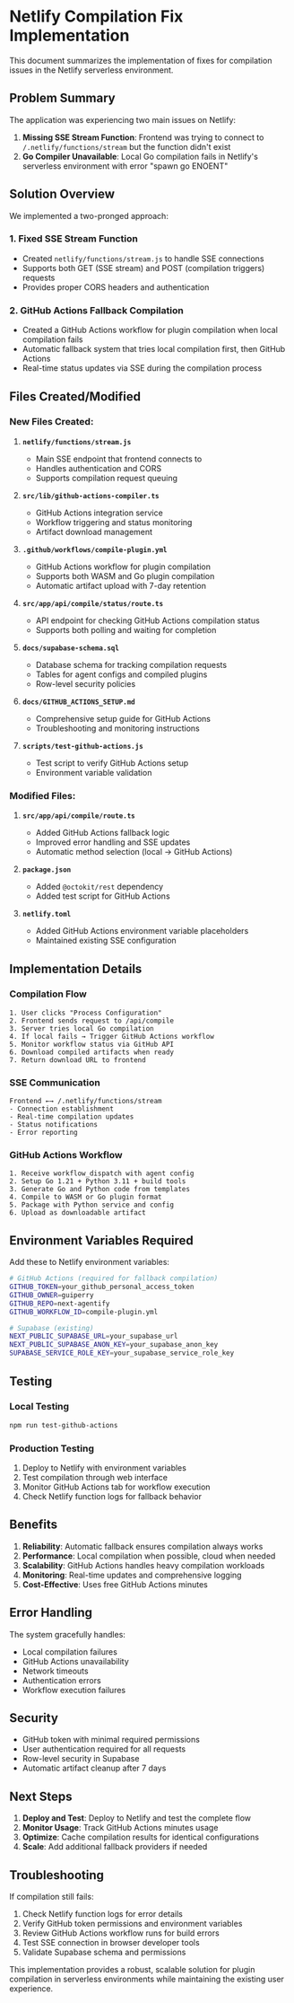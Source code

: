 # Netlify Compilation Fix Implementation

This document summarizes the implementation of fixes for compilation issues in the Netlify serverless environment.

## Problem Summary

The application was experiencing two main issues on Netlify:

1. **Missing SSE Stream Function**: Frontend was trying to connect to `/.netlify/functions/stream` but the function didn't exist
2. **Go Compiler Unavailable**: Local Go compilation fails in Netlify's serverless environment with error "spawn go ENOENT"

## Solution Overview

We implemented a two-pronged approach:

### 1. Fixed SSE Stream Function
- Created `netlify/functions/stream.js` to handle SSE connections
- Supports both GET (SSE stream) and POST (compilation triggers) requests
- Provides proper CORS headers and authentication

### 2. GitHub Actions Fallback Compilation
- Created a GitHub Actions workflow for plugin compilation when local compilation fails
- Automatic fallback system that tries local compilation first, then GitHub Actions
- Real-time status updates via SSE during the compilation process

## Files Created/Modified

### New Files Created:

1. **`netlify/functions/stream.js`**
   - Main SSE endpoint that frontend connects to
   - Handles authentication and CORS
   - Supports compilation request queuing

2. **`src/lib/github-actions-compiler.ts`**
   - GitHub Actions integration service
   - Workflow triggering and status monitoring
   - Artifact download management

3. **`.github/workflows/compile-plugin.yml`**
   - GitHub Actions workflow for plugin compilation
   - Supports both WASM and Go plugin compilation
   - Automatic artifact upload with 7-day retention

4. **`src/app/api/compile/status/route.ts`**
   - API endpoint for checking GitHub Actions compilation status
   - Supports both polling and waiting for completion

5. **`docs/supabase-schema.sql`**
   - Database schema for tracking compilation requests
   - Tables for agent configs and compiled plugins
   - Row-level security policies

6. **`docs/GITHUB_ACTIONS_SETUP.md`**
   - Comprehensive setup guide for GitHub Actions
   - Troubleshooting and monitoring instructions

7. **`scripts/test-github-actions.js`**
   - Test script to verify GitHub Actions setup
   - Environment variable validation

### Modified Files:

1. **`src/app/api/compile/route.ts`**
   - Added GitHub Actions fallback logic
   - Improved error handling and SSE updates
   - Automatic method selection (local → GitHub Actions)

2. **`package.json`**
   - Added `@octokit/rest` dependency
   - Added test script for GitHub Actions

3. **`netlify.toml`**
   - Added GitHub Actions environment variable placeholders
   - Maintained existing SSE configuration

## Implementation Details

### Compilation Flow

```
1. User clicks "Process Configuration"
2. Frontend sends request to /api/compile
3. Server tries local Go compilation
4. If local fails → Trigger GitHub Actions workflow
5. Monitor workflow status via GitHub API
6. Download compiled artifacts when ready
7. Return download URL to frontend
```

### SSE Communication

```
Frontend ←→ /.netlify/functions/stream
- Connection establishment
- Real-time compilation updates
- Status notifications
- Error reporting
```

### GitHub Actions Workflow

```
1. Receive workflow_dispatch with agent config
2. Setup Go 1.21 + Python 3.11 + build tools
3. Generate Go and Python code from templates
4. Compile to WASM or Go plugin format
5. Package with Python service and config
6. Upload as downloadable artifact
```

## Environment Variables Required

Add these to Netlify environment variables:

```bash
# GitHub Actions (required for fallback compilation)
GITHUB_TOKEN=your_github_personal_access_token
GITHUB_OWNER=guiperry
GITHUB_REPO=next-agentify
GITHUB_WORKFLOW_ID=compile-plugin.yml

# Supabase (existing)
NEXT_PUBLIC_SUPABASE_URL=your_supabase_url
NEXT_PUBLIC_SUPABASE_ANON_KEY=your_supabase_anon_key
SUPABASE_SERVICE_ROLE_KEY=your_supabase_service_role_key
```

## Testing

### Local Testing
```bash
npm run test-github-actions
```

### Production Testing
1. Deploy to Netlify with environment variables
2. Test compilation through web interface
3. Monitor GitHub Actions tab for workflow execution
4. Check Netlify function logs for fallback behavior

## Benefits

1. **Reliability**: Automatic fallback ensures compilation always works
2. **Performance**: Local compilation when possible, cloud when needed
3. **Scalability**: GitHub Actions handles heavy compilation workloads
4. **Monitoring**: Real-time updates and comprehensive logging
5. **Cost-Effective**: Uses free GitHub Actions minutes

## Error Handling

The system gracefully handles:
- Local compilation failures
- GitHub Actions unavailability
- Network timeouts
- Authentication errors
- Workflow execution failures

## Security

- GitHub token with minimal required permissions
- User authentication required for all requests
- Row-level security in Supabase
- Automatic artifact cleanup after 7 days

## Next Steps

1. **Deploy and Test**: Deploy to Netlify and test the complete flow
2. **Monitor Usage**: Track GitHub Actions minutes usage
3. **Optimize**: Cache compilation results for identical configurations
4. **Scale**: Add additional fallback providers if needed

## Troubleshooting

If compilation still fails:

1. Check Netlify function logs for error details
2. Verify GitHub token permissions and environment variables
3. Review GitHub Actions workflow runs for build errors
4. Test SSE connection in browser developer tools
5. Validate Supabase schema and permissions

This implementation provides a robust, scalable solution for plugin compilation in serverless environments while maintaining the existing user experience.

